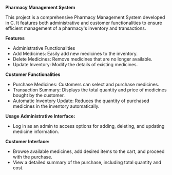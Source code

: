 **Pharmacy Management System**

This project is a comprehensive Pharmacy Management System developed in C. It features both administrative and customer functionalities to ensure efficient management of a pharmacy's inventory and transactions.

**Features**
- Administrative Functionalities
- Add Medicines: Easily add new medicines to the inventory.
- Delete Medicines: Remove medicines that are no longer available.
- Update Inventory: Modify the details of existing medicines.

**Customer Functionalities**
- Purchase Medicines: Customers can select and purchase medicines.
- Transaction Summary: Displays the total quantity and price of medicines bought by the customer.
- Automatic Inventory Update: Reduces the quantity of purchased medicines in the inventory automatically.

**Usage**
**Administrative Interface:**

- Log in as an admin to access options for adding, deleting, and updating medicine information.

**Customer Interface:**

- Browse available medicines, add desired items to the cart, and proceed with the purchase.
- View a detailed summary of the purchase, including total quantity and cost.
